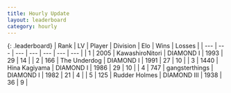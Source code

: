 ```yaml
---
title: Hourly Update
layout: leaderboard
category: hourly
---
```


{: .leaderboard}
| Rank | LV | Player | Division | Elo | Wins | Losses |
| --- | --- | --- | --- | --- | --- | --- |
| <span data-change="0">1</span> | 2005 | <span title="ID: 164871">KawashiroNitori</span> | DIAMOND I | <span data-change="0">1993</span> | <span data-change="0">29</span> | <span data-change="0">14</span> |
| <span data-change="1">2</span> | 166 | <span title="ID: 514789">The Underdog</span> | DIAMOND I | <span data-change="19">1991</span> | <span data-change="2">27</span> | <span data-change="0">10</span> |
| <span data-change="1">3</span> | 1440 | <span title="ID: 315148">Hina Kagiyama</span> | DIAMOND I | <span data-change="27">1986</span> | <span data-change="5">29</span> | <span data-change="1">10</span> |
| <span data-change="-2">4</span> | 747 | <span title="ID: 92077">gangsterthings</span> | DIAMOND I | <span data-change="0">1982</span> | <span data-change="0">21</span> | <span data-change="0">4</span> |
| <span data-change="3">5</span> | 125 | <span title="ID: 219412">Rudder Holmes</span> | DIAMOND III | <span data-change="37">1938</span> | <span data-change="5">36</span> | <span data-change="2">9</span> |